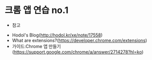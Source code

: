 # 크롬 앱 연습 no.1
* 참고
- Hodol's Blog(http://hodol.kr/xe/note/17558)
- What are extensions?(https://developer.chrome.com/extensions)
- 가이드:Chrome 앱 만들기(https://support.google.com/chrome/a/answer/2714278?hl=ko)
